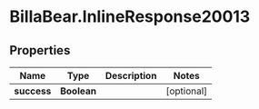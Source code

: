 # BillaBear.InlineResponse20013

## Properties
Name | Type | Description | Notes
------------ | ------------- | ------------- | -------------
**success** | **Boolean** |  | [optional] 
